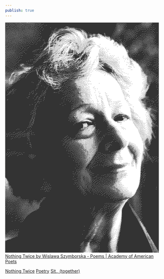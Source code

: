 ```yaml
---
publish: true
---
```

![248](TIL/weekly/dither_it_szymborska-13484-portrait-medium.jpg)
[Nothing Twice by Wislawa Szymborska - Poems | Academy of American Poets](https://poets.org/poem/nothing-twice)


[Nothing Twice](<../Nothing Twice>)
[Poetry](<../Poetry>) [Sit., (together)](<../Sit., (together)>)
